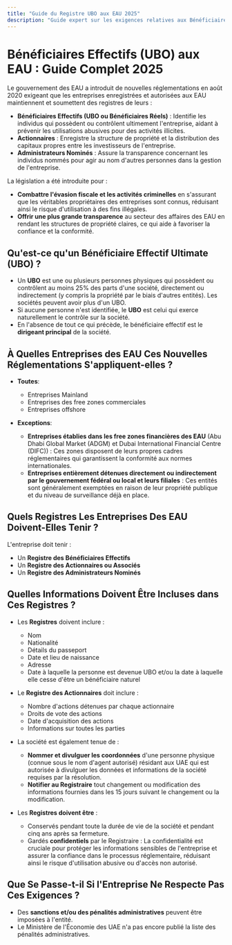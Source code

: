 ```yaml
---
title: "Guide du Registre UBO aux EAU 2025"
description: "Guide expert sur les exigences relatives aux Bénéficiaires Effectifs aux EAU. Aperçu complet des réglementations, de la conformité et des obligations de déclaration."
---
```


# Bénéficiaires Effectifs (UBO) aux EAU : Guide Complet 2025

Le gouvernement des EAU a introduit de nouvelles réglementations en août 2020 exigeant que les entreprises enregistrées et autorisées aux EAU maintiennent et soumettent des registres de leurs :

- **Bénéficiaires Effectifs (UBO ou Bénéficiaires Réels)** : Identifie les individus qui possèdent ou contrôlent ultimement l'entreprise, aidant à prévenir les utilisations abusives pour des activités illicites.
- **Actionnaires** : Enregistre la structure de propriété et la distribution des capitaux propres entre les investisseurs de l'entreprise.
- **Administrateurs Nominés** : Assure la transparence concernant les individus nommés pour agir au nom d'autres personnes dans la gestion de l'entreprise.

La législation a été introduite pour :

- **Combattre l'évasion fiscale et les activités criminelles** en s'assurant que les véritables propriétaires des entreprises sont connus, réduisant ainsi le risque d'utilisation à des fins illégales.
- **Offrir une plus grande transparence** au secteur des affaires des EAU en rendant les structures de propriété claires, ce qui aide à favoriser la confiance et la conformité.

## Qu'est-ce qu'un Bénéficiaire Effectif Ultimate (UBO) ?

- Un **UBO** est une ou plusieurs personnes physiques qui possèdent ou contrôlent au moins 25% des parts d'une société, directement ou indirectement (y compris la propriété par le biais d'autres entités). Les sociétés peuvent avoir plus d'un UBO.
- Si aucune personne n'est identifiée, le **UBO** est celui qui exerce naturellement le contrôle sur la société.
- En l'absence de tout ce qui précède, le bénéficiaire effectif est le **dirigeant principal** de la société.

## À Quelles Entreprises des EAU Ces Nouvelles Réglementations S'appliquent-elles ?

- **Toutes**:
  - Entreprises Mainland
  - Entreprises des free zones commerciales
  - Entreprises offshore

- **Exceptions**:
  - **Entreprises établies dans les free zones financières des EAU** (Abu Dhabi Global Market (ADGM) et Dubai International Financial Centre (DIFC)) : Ces zones disposent de leurs propres cadres réglementaires qui garantissent la conformité aux normes internationales.
  - **Entreprises entièrement détenues directement ou indirectement par le gouvernement fédéral ou local et leurs filiales** : Ces entités sont généralement exemptées en raison de leur propriété publique et du niveau de surveillance déjà en place.

## Quels Registres Les Entreprises Des EAU Doivent-Elles Tenir ?

L'entreprise doit tenir :

- Un **Registre des Bénéficiaires Effectifs**
- Un **Registre des Actionnaires ou Associés**
- Un **Registre des Administrateurs Nominés**

## Quelles Informations Doivent Être Incluses dans Ces Registres ?

- Les **Registres** doivent inclure :
  - Nom
  - Nationalité
  - Détails du passeport
  - Date et lieu de naissance
  - Adresse
  - Date à laquelle la personne est devenue UBO et/ou la date à laquelle elle cesse d'être un bénéficiaire naturel

- Le **Registre des Actionnaires** doit inclure :
  - Nombre d'actions détenues par chaque actionnaire
  - Droits de vote des actions
  - Date d'acquisition des actions
  - Informations sur toutes les parties

- La société est également tenue de :
  - **Nommer et divulguer les coordonnées** d'une personne physique (connue sous le nom d'agent autorisé) résidant aux UAE qui est autorisée à divulguer les données et informations de la société requises par la résolution.
  - **Notifier au Registraire** tout changement ou modification des informations fournies dans les 15 jours suivant le changement ou la modification.

- Les **Registres doivent être** :
  - Conservés pendant toute la durée de vie de la société et pendant cinq ans après sa fermeture.
  - Gardés **confidentiels** par le Registraire : La confidentialité est cruciale pour protéger les informations sensibles de l'entreprise et assurer la confiance dans le processus réglementaire, réduisant ainsi le risque d'utilisation abusive ou d'accès non autorisé.

## Que Se Passe-t-il Si l'Entreprise Ne Respecte Pas Ces Exigences ?

- Des **sanctions et/ou des pénalités administratives** peuvent être imposées à l'entité.
- Le Ministère de l'Économie des UAE n'a pas encore publié la liste des pénalités administratives.

